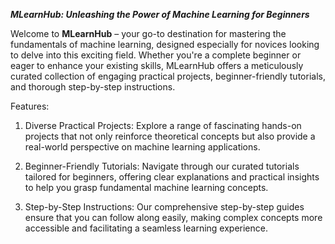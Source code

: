 ***MLearnHub: Unleashing the Power of Machine Learning for Beginners***

Welcome to **MLearnHub** – your go-to destination for mastering the fundamentals of machine learning, designed especially for novices looking to delve into this exciting field. Whether you're a complete beginner or eager to enhance your existing skills, MLearnHub offers a meticulously curated collection of engaging practical projects, beginner-friendly tutorials, and thorough step-by-step instructions.

Features:
1. Diverse Practical Projects:
Explore a range of fascinating hands-on projects that not only reinforce theoretical concepts but also provide a real-world perspective on machine learning applications.

2. Beginner-Friendly Tutorials:
Navigate through our curated tutorials tailored for beginners, offering clear explanations and practical insights to help you grasp fundamental machine learning concepts.

3. Step-by-Step Instructions:
Our comprehensive step-by-step guides ensure that you can follow along easily, making complex concepts more accessible and facilitating a seamless learning experience.
